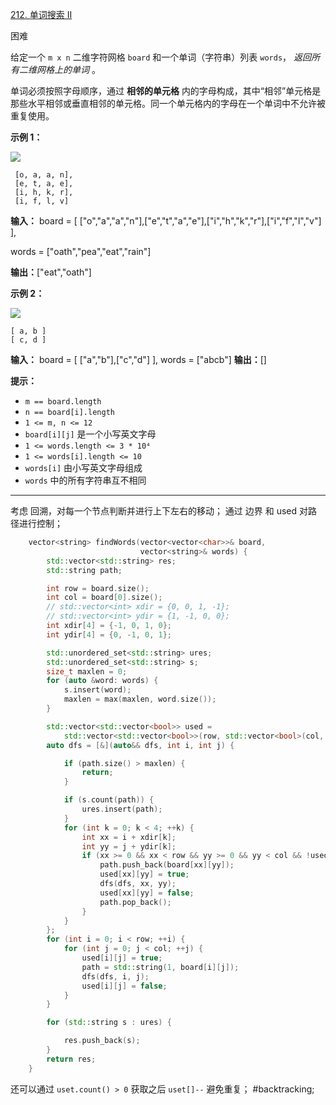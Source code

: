 [212. 单词搜索 II](https://leetcode.cn/problems/word-search-ii/)

困难

给定一个 `m x n` 二维字符网格 `board` 和一个单词（字符串）列表 `words`， _返回所有二维网格上的单词_ 。

单词必须按照字母顺序，通过 **相邻的单元格** 内的字母构成，其中“相邻”单元格是那些水平相邻或垂直相邻的单元格。同一个单元格内的字母在一个单词中不允许被重复使用。

**示例 1：**

![](https://assets.leetcode.com/uploads/2020/11/07/search1.jpg)
```
 [o, a, a, n],
 [e, t, a, e],
 [i, h, k, r],
 [i, f, l, v]
```
**输入：**
board = [ ["o","a","a","n"],["e","t","a","e"],["i","h","k","r"],["i","f","l","v"] ],

words = ["oath","pea","eat","rain"]

**输出：**["eat","oath"]

**示例 2：**

![](https://assets.leetcode.com/uploads/2020/11/07/search2.jpg)
```
[ a, b ]
[ c, d ]
```
**输入：** board = [ ["a","b"],["c","d"] ], words = ["abcb"]
**输出：**[]

**提示：**

- `m == board.length`
- `n == board[i].length`
- `1 <= m, n <= 12`
- `board[i][j]` 是一个小写英文字母
- `1 <= words.length <= 3 * 10⁴`
- `1 <= words[i].length <= 10`
- `words[i]` 由小写英文字母组成
- `words` 中的所有字符串互不相同
---- ----
考虑 回溯，对每一个节点判断并进行上下左右的移动；
通过 边界 和 used 对路径进行控制；

```cpp
    vector<string> findWords(vector<vector<char>>& board,
                             vector<string>& words) {
        std::vector<std::string> res;
        std::string path;

        int row = board.size();
        int col = board[0].size();
        // std::vector<int> xdir = {0, 0, 1, -1};
        // std::vector<int> ydir = {1, -1, 0, 0};
        int xdir[4] = {-1, 0, 1, 0};
        int ydir[4] = {0, -1, 0, 1};

        std::unordered_set<std::string> ures;
        std::unordered_set<std::string> s;
        size_t maxlen = 0;
        for (auto &word: words) {
            s.insert(word);
            maxlen = max(maxlen, word.size());
        }

        std::vector<std::vector<bool>> used =
            std::vector<std::vector<bool>>(row, std::vector<bool>(col, false));
        auto dfs = [&](auto&& dfs, int i, int j) {

            if (path.size() > maxlen) {
                return;
            }

            if (s.count(path)) {
                ures.insert(path);
            }
            for (int k = 0; k < 4; ++k) {
                int xx = i + xdir[k];
                int yy = j + ydir[k];
                if (xx >= 0 && xx < row && yy >= 0 && yy < col && !used[xx][yy]) {
                    path.push_back(board[xx][yy]);
                    used[xx][yy] = true;
                    dfs(dfs, xx, yy);
                    used[xx][yy] = false;
                    path.pop_back();
                }
            }
        };
        for (int i = 0; i < row; ++i) {
            for (int j = 0; j < col; ++j) {
                used[i][j] = true;
                path = std::string(1, board[i][j]);
                dfs(dfs, i, j);
                used[i][j] = false;
            }
        }

        for (std::string s : ures) {

            res.push_back(s);
        }
        return res;
    }
```

还可以通过 `uset.count() > 0` 获取之后 `uset[]--` 避免重复；
#backtracking;
